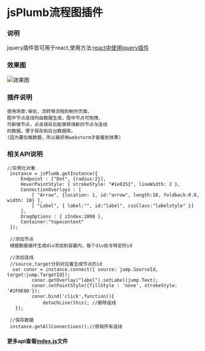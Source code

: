 # jsPlumb流程图插件
<!-- 说明 -->
### 说明
jquery插件皆可用于react,使用方法:[react中使用jquery插件](https://github.com/liubin915249126/react-study/blob/master/jquery-in-react.md)

### 效果图
![效果图](https://github.com/liubin915249126/javascript/blob/master/jsplumb/image/index.png)

### 插件说明
    使用场景:审批，流转等流程的制作页面，
    图中节点连线均由数据生成，图中节点可拖拽，
    可新增节点，点击保存后能够获得新的节点与连线
    的数据，便于保存到后台数据库。
    (因为要加载数据，所以最好用webstorm才能看到效果)
### 相关API说明
   ```
   //实例化对象
    instance = jsPlumb.getInstance({      
        Endpoint : ["Dot", {radius:2}],
        HoverPaintStyle: { strokeStyle: "#1e8151", lineWidth: 2 },
        ConnectionOverlays : [
            [ "Arrow", {location: 1, id:"arrow", length:10, foldback:0.8, width: 10} ],
            [ "Label", { label:"", id:"label", cssClass:"labelstyle" }]
        ],
        DragOptions : { zIndex:2000 },
        Container:"topocontent"
    });

    //添加节点
    根据数据循环生成div添加到容器内，每个div给与特定的id

    //添加连线
    //source,target分别对应着生成节点的id
     var conor = instance.connect({ source: jump.SourceId, target:jump.TargetId});
            conor.getOverlay("label").setLabel(jump.Text);
            conor.setPaintStyle({fillStyle : 'none', strokeStyle: '#2F8E00'});
            conor.bind('click',function(){
                detachLine(this); //删除连线
      });

    //保存数据
    instance.getAllConnections();//获取所有连线 

  ```  
  #### 更多api查看[index.js](https://github.com/liubin915249126/javascript/blob/master/jsplumb/js/index.js)文件
     
